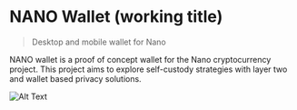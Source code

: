 # NANO Wallet (working title)

> Desktop and mobile wallet for Nano

NANO wallet is a proof of concept wallet for the Nano cryptocurrency project. This project aims to explore self-custody strategies with layer two and wallet based privacy solutions.

![Alt Text](resources/demo.gif)
